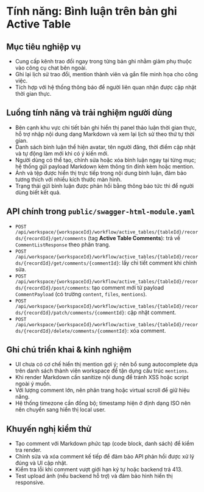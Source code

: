 # Tính năng: Bình luận trên bản ghi Active Table

## Mục tiêu nghiệp vụ
- Cung cấp kênh trao đổi ngay trong từng bản ghi nhằm giảm phụ thuộc vào công cụ chat bên ngoài.
- Ghi lại lịch sử trao đổi, mention thành viên và gắn file minh họa cho công việc.
- Tích hợp với hệ thống thông báo để người liên quan nhận được cập nhật thời gian thực.

## Luồng tính năng và trải nghiệm người dùng
- Bên cạnh khu vực chi tiết bản ghi hiển thị panel thảo luận thời gian thực, hỗ trợ nhập nội dung dạng Markdown và xem lại lịch sử theo thứ tự thời gian.
- Danh sách bình luận thể hiện avatar, tên người đăng, thời điểm cập nhật và tự động làm mới khi có ý kiến mới.
- Người dùng có thể tạo, chỉnh sửa hoặc xóa bình luận ngay tại từng mục; hệ thống gửi payload Markdown kèm thông tin đính kèm hoặc mention.
- Ảnh và tệp được hiển thị trực tiếp trong nội dung bình luận, đảm bảo tương thích với nhiều kích thước màn hình.
- Trạng thái gửi bình luận được phản hồi bằng thông báo tức thì để người dùng biết kết quả.

## API chính trong `public/swagger-html-module.yaml`
- `POST /api/workspace/{workspaceId}/workflow/active_tables/{tableId}/records/{recordId}/get/comments` (tag **Active Table Comments**): trả về `CommentListResponse` theo phân trang.
- `POST /api/workspace/{workspaceId}/workflow/active_tables/{tableId}/records/{recordId}/get/comments/{commentId}`: lấy chi tiết comment khi chỉnh sửa.
- `POST /api/workspace/{workspaceId}/workflow/active_tables/{tableId}/records/{recordId}/post/comments`: tạo comment mới từ payload `CommentPayload` (có trường `content`, `files`, `mentions`).
- `POST /api/workspace/{workspaceId}/workflow/active_tables/{tableId}/records/{recordId}/patch/comments/{commentId}`: cập nhật comment.
- `POST /api/workspace/{workspaceId}/workflow/active_tables/{tableId}/records/{recordId}/delete/comments/{commentId}`: xóa comment.

## Ghi chú triển khai & kinh nghiệm
- UI chưa có cơ chế hiển thị mention gợi ý; nên bổ sung autocomplete dựa trên danh sách thành viên workspace để tận dụng cấu trúc `mentions`.
- Khi render Markdown cần sanitize nội dung để tránh XSS hoặc script ngoài ý muốn.
- Với lượng comment lớn, nên phân trang hoặc virtual scroll để giữ hiệu năng.
- Hệ thống timezone cần đồng bộ; timestamp hiện ở định dạng ISO nên nên chuyển sang hiển thị local user.

## Khuyến nghị kiểm thử
- Tạo comment với Markdown phức tạp (code block, danh sách) để kiểm tra render.
- Chỉnh sửa và xóa comment kế tiếp để đảm bảo API phản hồi được xử lý đúng và UI cập nhật.
- Kiểm tra lỗi khi comment vượt giới hạn ký tự hoặc backend trả 413.
- Test upload ảnh (nếu backend hỗ trợ) và đảm bảo hình hiển thị responsive.
